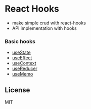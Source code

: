 
# React Hooks
  
  - make simple crud with react-hooks
  - API implementation with hooks

### Basic hooks

  - [useState](https://reactjs.org/docs/hooks-reference.html#usestate)
  - [useEffect](https://reactjs.org/docs/hooks-reference.html#useeffect)
  - [useContext](https://reactjs.org/docs/hooks-reference.html#usecontext)
  - [useReducer](https://reactjs.org/docs/hooks-reference.html#usereducer)
  - [useMemo](https://reactjs.org/docs/hooks-reference.html#usememo)

License
----

MIT